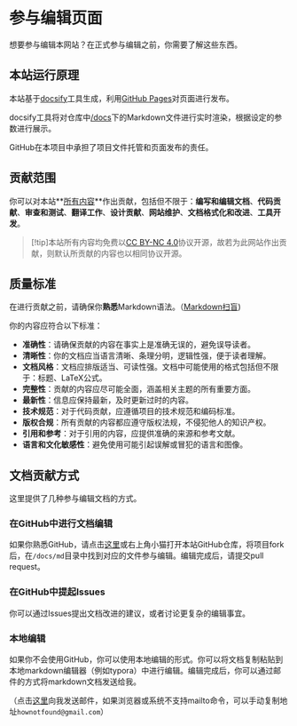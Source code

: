 # 参与编辑页面

想要参与编辑本网站？在正式参与编辑之前，你需要了解这些东西。

## 本站运行原理

本站基于[docsify](https://docsify.js.org/#/zh-cn/)工具生成，利用[GitHub Pages](https://pages.github.com/)对页面进行发布。

docsify工具将对仓库中[/docs](https://www.github.com/howcam/howcam.github.io/docs/)下的Markdown文件进行实时渲染，根据设定的参数进行展示。

GitHub在本项目中承担了项目文件托管和页面发布的责任。

## 贡献范围

你可以对本站**<u>所有内容</u>**作出贡献，包括但不限于：**编写和编辑文档**、**代码贡献**、**审查和测试**、**翻译工作**、**设计贡献**、**网站维护**、**文档格式化和改进**、**工具开发**。

> [!tip]本站所有内容均免费以[CC BY-NC 4.0](https://creativecommons.org/licenses/by-nc/4.0/legalcode.zh-hans)协议开源，故若为此网站作出贡献，则默认所贡献的内容也以相同协议开源。

## 质量标准

在进行贡献之前，请确保你**熟悉**Markdown语法。（[Markdown扫盲](/md/Markdown扫盲.md))

你的内容应符合以下标准：

- **准确性**：请确保贡献的内容在事实上是准确无误的，避免误导读者。
- **清晰性**：你的文档应当语言清晰、条理分明，逻辑性强，便于读者理解。
- **文档风格**：文档应排版适当、可读性强。文档中可能使用的格式包括但不限于：标题、LaTeX公式。
- **完整性**：贡献的内容应尽可能全面，涵盖相关主题的所有重要方面。
- **最新性**：信息应保持最新，及时更新过时的内容。
- **技术规范**：对于代码贡献，应遵循项目的技术规范和编码标准。
- **版权合规**：所有贡献的内容都应遵守版权法规，不侵犯他人的知识产权。
- **引用和参考**：对于引用的内容，应提供准确的来源和参考文献。
- **语言和文化敏感性**：避免使用可能引起误解或冒犯的语言和图像。

## 文档贡献方式

这里提供了几种参与编辑文档的方式。

### 在GitHub中进行文档编辑

如果你熟悉GitHub，请点击[这里](https://github.com/HowCam/howcam.github.io/)或右上角小猫打开本站GitHub仓库，将项目fork后，在`/docs/md`目录中找到对应的文件参与编辑。编辑完成后，请提交pull request。

### 在GitHub中提起Issues

你可以通过Issues提出文档改进的建议，或者讨论更复杂的编辑事宜。

### 本地编辑

如果你不会使用GitHub，你可以使用本地编辑的形式。你可以将文档复制粘贴到本地markdown编辑器（例如typora）中进行编辑。编辑完成后，你可以通过邮件的方式将markdown文档发送给我。

（点击[这里](mailto:hownotfound@gmail.com)向我发送邮件，如果浏览器或系统不支持mailto命令，可以手动复制地址`hownotfound@gmail.com`）